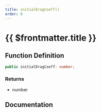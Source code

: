 ```yaml
---
title: initialDragCoeff()
order: 0
---
```


# {{ $frontmatter.title }}

<!--@include: ./initialDragCoeff_partial_header.md-->

## Function Definition

```ts
public initialDragCoeff: number;
```

### Returns

* number

## Documentation

<!--@include: ./initialDragCoeff_partial_footer.md-->
